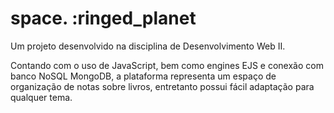 # space. :ringed_planet
Um projeto desenvolvido na disciplina de Desenvolvimento Web II.

Contando com o uso de JavaScript, bem como engines EJS e conexão com banco NoSQL MongoDB, a plataforma representa um espaço de organização de notas sobre livros, entretanto possui fácil adaptação para qualquer tema. 

